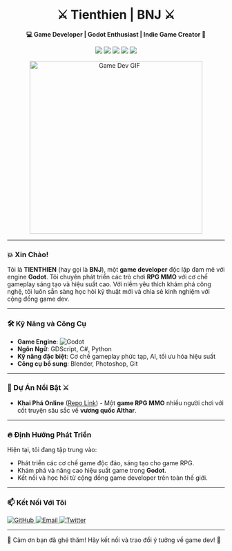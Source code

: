 <h1 align="center">⚔️ Tienthien | BNJ ⚔️</h1>

<p align="center">
  <b>💻 Game Developer | Godot Enthusiast | Indie Game Creator 🔧</b>
</p>

<p align="center">
  <img src="https://img.shields.io/badge/Godot%20Engine-Blue?style=flat&logo=godot-engine&color=478cbf">
  <img src="https://img.shields.io/badge/GDScript-Expert-yellow?style=flat&color=yellow">
  <img src="https://img.shields.io/badge/CSharp-Intermediate-green?style=flat&logo=csharp&color=green">
  <img src="https://img.shields.io/badge/RPG-MMO-red?style=flat">
  <img src="https://img.shields.io/badge/Indie%20Game%20Dev-Passion-ff69b4">
</p>

<p align="center">
  <img src="https://media.giphy.com/media/q217GUnfKAmJlFcjBX/giphy.gif" alt="Game Dev GIF" width="400">
</p>

---

### 💥 Xin Chào! 
Tôi là **TIENTHIEN** (hay gọi là **BNJ**), một **game developer** độc lập đam mê với engine **Godot**. Tôi chuyên phát triển các trò chơi **RPG MMO** với cơ chế gameplay sáng tạo và hiệu suất cao. Với niềm yêu thích khám phá công nghệ, tôi luôn sẵn sàng học hỏi kỹ thuật mới và chia sẻ kinh nghiệm với cộng đồng game dev.

---

### 🛠️ Kỹ Năng và Công Cụ

- **Game Engine**: ![Godot](https://img.shields.io/badge/-Godot-informational?style=flat&logo=godot-engine&logoColor=white&color=478cbf)
- **Ngôn Ngữ**: GDScript, C#, Python
- **Kỹ năng đặc biệt**: Cơ chế gameplay phức tạp, AI, tối ưu hóa hiệu suất
- **Công cụ bổ sung**: Blender, Photoshop, Git

---

### 🚧 Dự Án Nổi Bật ⚔️

- **Khai Phá Online** ([Repo Link](https://github.com/tienthien196/khaipha_online.git)) - Một **game RPG MMO** nhiều người chơi với cốt truyện sâu sắc về **vương quốc Althar**.

---

### 🔥 Định Hướng Phát Triển

Hiện tại, tôi đang tập trung vào:
- Phát triển các cơ chế game độc đáo, sáng tạo cho game RPG.
- Khám phá và nâng cao hiệu suất game trong **Godot**.
- Kết nối và học hỏi từ cộng đồng game developer trên toàn thế giới.

---

### 📫 Kết Nối Với Tôi

<p align="left">
  <a href="https://github.com/tienthien196">
    <img src="https://img.shields.io/badge/GitHub-%2312100E.svg?style=for-the-badge&logo=github&logoColor=white" alt="GitHub">
  </a>
  <a href="mailto:votienthien.196@gmail.com">
    <img src="https://img.shields.io/badge/Email-D14836?style=for-the-badge&logo=gmail&logoColor=white" alt="Email">
  </a>
  <a href="https://twitter.com/BNJ_gamedev">
    <img src="https://img.shields.io/badge/Twitter-%231DA1F2.svg?style=for-the-badge&logo=twitter&logoColor=white" alt="Twitter">
  </a>
</p>

---

👻 Cảm ơn bạn đã ghé thăm! Hãy kết nối và trao đổi ý tưởng về game dev! 🚀
